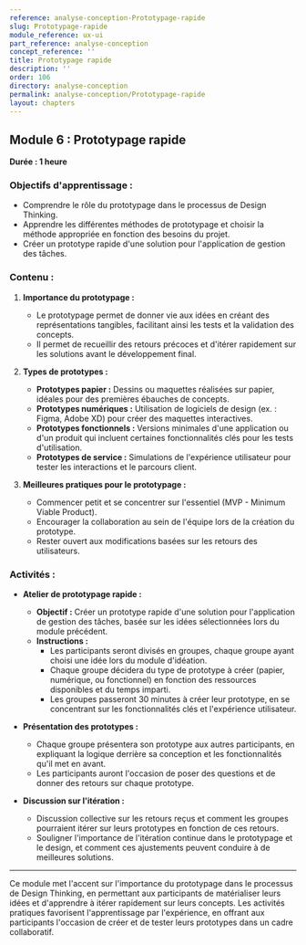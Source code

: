 ```yaml
---
reference: analyse-conception-Prototypage-rapide
slug: Prototypage-rapide
module_reference: ux-ui
part_reference: analyse-conception
concept_reference: ''
title: Prototypage rapide
description: ''
order: 106
directory: analyse-conception
permalink: analyse-conception/Prototypage-rapide
layout: chapters
---
```

## **Module 6 : Prototypage rapide**  
**Durée : 1 heure**

### **Objectifs d'apprentissage :**
- Comprendre le rôle du prototypage dans le processus de Design Thinking.
- Apprendre les différentes méthodes de prototypage et choisir la méthode appropriée en fonction des besoins du projet.
- Créer un prototype rapide d'une solution pour l'application de gestion des tâches.

### **Contenu :**

1. **Importance du prototypage :**
   - Le prototypage permet de donner vie aux idées en créant des représentations tangibles, facilitant ainsi les tests et la validation des concepts.
   - Il permet de recueillir des retours précoces et d'itérer rapidement sur les solutions avant le développement final.

2. **Types de prototypes :**
   - **Prototypes papier :** Dessins ou maquettes réalisées sur papier, idéales pour des premières ébauches de concepts.
   - **Prototypes numériques :** Utilisation de logiciels de design (ex. : Figma, Adobe XD) pour créer des maquettes interactives.
   - **Prototypes fonctionnels :** Versions minimales d'une application ou d'un produit qui incluent certaines fonctionnalités clés pour les tests d'utilisation.
   - **Prototypes de service :** Simulations de l'expérience utilisateur pour tester les interactions et le parcours client.

3. **Meilleures pratiques pour le prototypage :**
   - Commencer petit et se concentrer sur l'essentiel (MVP - Minimum Viable Product).
   - Encourager la collaboration au sein de l'équipe lors de la création du prototype.
   - Rester ouvert aux modifications basées sur les retours des utilisateurs.

### **Activités :**

- **Atelier de prototypage rapide :**
  - **Objectif :** Créer un prototype rapide d'une solution pour l'application de gestion des tâches, basée sur les idées sélectionnées lors du module précédent.
  - **Instructions :**
    - Les participants seront divisés en groupes, chaque groupe ayant choisi une idée lors du module d'idéation.
    - Chaque groupe décidera du type de prototype à créer (papier, numérique, ou fonctionnel) en fonction des ressources disponibles et du temps imparti.
    - Les groupes passeront 30 minutes à créer leur prototype, en se concentrant sur les fonctionnalités clés et l'expérience utilisateur.

- **Présentation des prototypes :**
  - Chaque groupe présentera son prototype aux autres participants, en expliquant la logique derrière sa conception et les fonctionnalités qu'il met en avant.
  - Les participants auront l'occasion de poser des questions et de donner des retours sur chaque prototype.

- **Discussion sur l'itération :**
  - Discussion collective sur les retours reçus et comment les groupes pourraient itérer sur leurs prototypes en fonction de ces retours.
  - Souligner l'importance de l'itération continue dans le prototypage et le design, et comment ces ajustements peuvent conduire à de meilleures solutions.

---

Ce module met l'accent sur l'importance du prototypage dans le processus de Design Thinking, en permettant aux participants de matérialiser leurs idées et d'apprendre à itérer rapidement sur leurs concepts. Les activités pratiques favorisent l'apprentissage par l'expérience, en offrant aux participants l'occasion de créer et de tester leurs prototypes dans un cadre collaboratif.